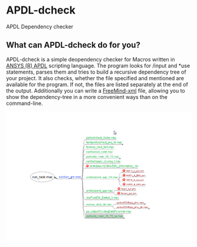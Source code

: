 # APDL-dcheck
APDL Dependency checker

## What can APDL-dcheck do for you?

APDL-dcheck is a simple deopendency checker for Macros written in [ANSYS (R) APDL](http://ansys.com) scripting language. 
The program looks for /input and *use statements, parses them and tries to build a recursive dependency tree of your project. 
It also checks, whether the file specified and mentioned are available for the program. If not, the files are listed separately at the end of the output.
Additionally you can write a [FreeMind-xml](http://freemind.sourceforge.net/wiki/index.php/Main_Page) file, allowing you to show the dependency-tree in a more convenient ways than on the command-line.

![Screenshot](https://github.com/Tatwaffe23mm/APDL-dcheck/blob/master/freemind-mindmap-screenshot.png "Screenshot of a mindmap")
